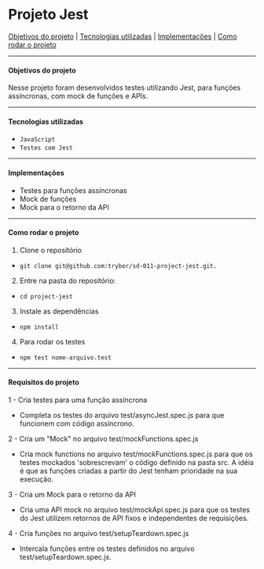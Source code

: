 # Projeto Jest

[Objetivos do projeto](#objetivos-do-projeto) | [Tecnologias utilizadas](#tecnologias-utilizadas) | [Implementações](#implementações) | [Como rodar o projeto](#como=rodar-o-projeto)

---

#### Objetivos do projeto

Nesse projeto foram desenvolvidos testes utilizando Jest, para funções assíncronas, com mock de funções e APIs.

---

#### Tecnologias utilizadas

- `JavaScript`
- `Testes com Jest`

---

#### Implementações

- Testes para funções assíncronas
- Mock de funções
- Mock para o retorno da API

---

#### Como rodar o projeto

1. Clone o repositório
- `git clone git@github.com:tryber/sd-011-project-jest.git.`

2. Entre na pasta do repositório:
- `cd project-jest`

3. Instale as dependências
- `npm install`

4. Para rodar os testes
- `npm test nome-arquivo.test`

---

#### Requisitos do projeto

1 - Cria testes para uma função assíncrona
- Completa os testes do arquivo test/asyncJest.spec.js para que funcionem com código assíncrono.

2 - Cria um "Mock" no arquivo test/mockFunctions.spec.js
- Cria mock functions no arquivo test/mockFunctions.spec.js para que os testes mockados 'sobrescrevam' o código definido na pasta src. A idéia é que as funções criadas a partir do Jest tenham prioridade na sua execução.

3 - Cria um Mock para o retorno da API
- Cria uma API mock no arquivo test/mockApi.spec.js para que os testes do Jest utilizem retornos de API fixos e independentes de requisições.

4 - Cria funções no arquivo test/setupTeardown.spec.js
- Intercala funções entre os testes definidos no arquivo test/setupTeardown.spec.js.
